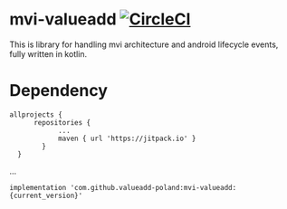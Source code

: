 # mvi-valueadd [![CircleCI](https://circleci.com/gh/valueadd-poland/mvi-valueadd/tree/develop.svg?style=svg)](https://circleci.com/gh/valueadd-poland/mvi-valueadd/tree/develop)
This is library for handling mvi architecture and android lifecycle events, fully written in kotlin. <br/>

# Dependency


    allprojects {
	      repositories {
		      	...
		      	maven { url 'https://jitpack.io' }
		    }
	  }

...

`implementation 'com.github.valueadd-poland:mvi-valueadd:{current_version}'`
